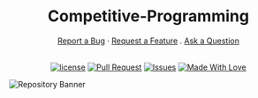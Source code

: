 <h1 align="center">
  Competitive-Programming
</h1>

<div align="center">
  <a href="https://github.com/numanzamandipuu/Competitive-Programming/issues/new?assignees=&labels=bug&template=01_BUG_REPORT.md&title=bug%3A+">Report a Bug</a>
  ·
  <a href="https://github.com/numanzamandipuu/Competitive-Programming/issues/new?assignees=&labels=enhancement&template=02_FEATURE_REQUEST.md&title=feat%3A+">Request a Feature</a>
  .
  <a href="https://github.com/numanzamandipuu/Competitive-Programming">Ask a Question</a>
</div>


<div align="center">
  <br>
  
  [![license](https://img.shields.io/badge/License-%20Apache--2.0-%230018cf)](LICENSE)
  [![Pull Request](https://img.shields.io/badge/Pull%20Requests-Welcome-%2300910c)](https://github.com/numanzamandipuu/Competitive-Programming/pulls)
  [![Issues](https://img.shields.io/badge/Issues-Welcome-%23570091)](https://github.com/numanzamandipuu/Competitive-Programming/issues)
  [![Made With Love](https://img.shields.io/badge/Made%20With-Love-%23ff003c)](https://github.com/numanzamandipuu/)

</div>

![Repository Banner](https://user-images.githubusercontent.com/72611571/228350316-2aad4e0d-3985-4b30-a1d7-137362af5740.png)
